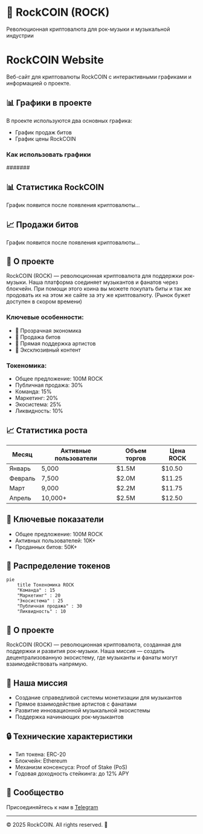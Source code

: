 # 🎸 RockCOIN (ROCK)

Революционная криптовалюта для рок-музыки и музыкальной индустрии
# RockCOIN Website

Веб-сайт для криптовалюты RockCOIN с интерактивными графиками и информацией о проекте.

## 📊 Графики в проекте

В проекте используются два основных графика:
- График продаж битов
- График цены RockCOIN

### Как использовать графики


#######

## 📊 Статистика RockCOIN


График появится после появления криптовалюты...

## 📈 Продажи битов

График появится после появления криптовалюты...

## 🚀 О проекте

RockCOIN (ROCK) — революционная криптовалюта для поддержки рок-музыки. Наша платформа соединяет музыкантов и фанатов через блокчейн.
При помощи этого коина вы можете покупать биты и так же продовать их на этом же сайте за эту же криптовалюту. 
(Рынок бужет доступен в скором времени)

### Ключевые особенности:
- 💎 Прозрачная экономика
- 🎵 Продажа битов
- 🤝 Прямая поддержка артистов
- 🌟 Эксклюзивный контент

### Токеномика:
- Общее предложение: 100M ROCK
- Публичная продажа: 30%
- Команда: 15%
- Маркетинг: 20%
- Экосистема: 25%
- Ликвидность: 10%


## 📈 Статистика роста

| Месяц | Активные пользователи | Объем торгов | Цена ROCK |
|-------|----------------------|--------------|-----------|
| Январь | 5,000 | $1.5M | $10.50 |
| Февраль | 7,500 | $2.0M | $11.25 |
| Март | 9,000 | $2.2M | $11.75 |
| Апрель | 10,000+ | $2.5M | $12.50 |

## 💎 Ключевые показатели

- Общее предложение: 100M ROCK
- Активных пользователей: 10K+
- Проданных битов: 50K+

## 🔄 Распределение токенов

```mermaid
pie
    title Токеномика ROCK
    "Команда" : 15
    "Маркетинг" : 20
    "Экосистема" : 25
    "Публичная продажа" : 30
    "Ликвидность" : 10
```

## 💫 О проекте

RockCOIN (ROCK) — революционная криптовалюта, созданная для поддержки и развития рок-музыки. 
Наша миссия — создать децентрализованную экосистему, где музыканты и фанаты могут взаимодействовать напрямую.

## 🎯 Наша миссия

- Создание справедливой системы монетизации для музыкантов
- Прямое взаимодействие артистов с фанатами
- Развитие инновационной музыкальной экосистемы
- Поддержка начинающих рок-музыкантов

## 🔒 Технические характеристики

- Тип токена: ERC-20
- Блокчейн: Ethereum
- Механизм консенсуса: Proof of Stake (PoS)
- Годовая доходность стейкинга: до 12% APY

## 🤝 Сообщество

Присоединяйтесь к нам в [Telegram](https://t.me/rockcoin123)

---

© 2025 RockCOIN. All rights reserved. 🎸
